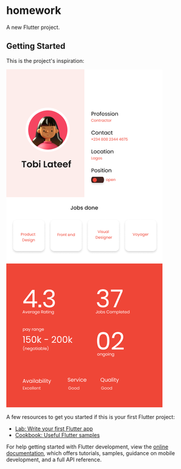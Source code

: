 # homework

A new Flutter project.

## Getting Started

This is the project's inspiration:

![Project inspiration](https://github.com/stoicadianaa/homework-gdsc-2022/blob/master/profile-page.png)

A few resources to get you started if this is your first Flutter project:

- [Lab: Write your first Flutter app](https://docs.flutter.dev/get-started/codelab)
- [Cookbook: Useful Flutter samples](https://docs.flutter.dev/cookbook)

For help getting started with Flutter development, view the
[online documentation](https://docs.flutter.dev/), which offers tutorials,
samples, guidance on mobile development, and a full API reference.
